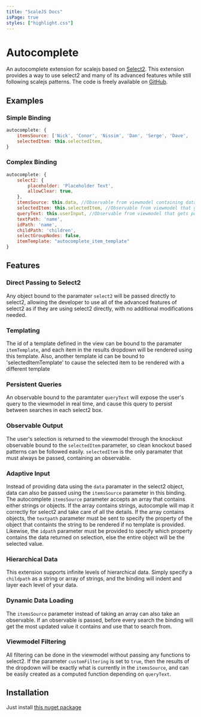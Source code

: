 ```yaml
---
title: "ScaleJS Docs"
isPage: true
styles: ["highlight.css"]
---
```


<link href="autocomplete/select2.css" rel="stylesheet" type="text/css" />
<link href="autocomplete/select2-bootstrap.css" rel="stylesheet" type="text/css" />
<script src="autocomplete/autocomplete-test-1.0.1.js" type="text/javascript"></script>

# Autocomplete

An autocomplete extension for scalejs based on [Select2](http://ivaynberg.github.io/select2/). This extension provides a way to use select2 and many of its advanced features while still following scalejs patterns. The code is freely available on [GitHub](https://github.com/egucciar/scalejs.autocomplete-select2).


<div id="autocomplete-example" ></div>



## Examples

### Simple Binding

```javascript
autocomplete: {
    itemsSource: ['Nick', 'Conor', 'Nissim', 'Dan', 'Serge', 'Dave',  'Jeremy', 'Peter', 'Ernie', 'Bruce', 'Vlad', 'Mike'],
    selectedItem: this.selectedItem,
}
```

### Complex Binding

```javascript
autocomplete: {
    select2: {
        placeholder: 'Placeholder Text',
        allowClear: true,
    },
    itemsSource: this.data, //Observable from viewmodel containing data to show
    selectedItem: this.selectedItem, //Observable from viewmodel that gets populated with selected item
    queryText: this.userInput, //Observable from viewmodel that gets populated with what the user types
    textPath: 'name',
    idPath: 'name',
    childPath: 'children',
    selectGroupNodes: false,
    itemTemplate: "autocomplete_item_template"
}
```


## Features

### Direct Passing to Select2

Any object bound to the paramater ```select2``` will be passed directly to select2, allowing the developer to use all of the advanced features of select2 as if they are using select2 directly, with no additional modifications needed.

### Templating

The id of a template defined in the view can be bound to the paramater ```itemTemplate```, and each item in the results dropdown will be rendered using this template. Also, another template id can be bound to 'selectedItemTemplate' to cause the selected item to be rendered with a different template

### Persistent Queries

An observable bound to the paramtater ```queryText``` will expose the user's query to the viewmodel in real time, and cause this query to persist between searches in each select2 box.

### Observable Output

The user's selection is returned to the viewmodel through the knockout observable bound to the ```selectedItem``` parameter, so clean knockout based patterns can be followed easily. ```selectedItem``` is the only paramater that must always be passed, containing an observable.

### Adaptive Input

Instead of providing data using the ```data``` paramater in the select2 object, data can also be passed using the ```itemsSource``` parameter in this binding. The autocomplete ```itemsSource``` parameter accepts an array that contains either strings or objects. If the array contains strings, autocomple will map it correctly for select2 and take care of all the details. If the array contains objects, the ```textpath``` parameter must be sent to specify the property of the object that containts the string to be rendered if no template is provided. Likewise, the ```idpath``` parameter must be provided to specify which property contains the data returned on selection, else the entire object will be the selected value.

### Hierarchical Data

This extension supports infinite levels of hierarchical data. Simply specify a ```childpath``` as a string or array of strings, and the binding will indent and layer each level of your data.

### Dynamic Data Loading

The ```itemsSource``` parameter instead of taking an array can also take an observable. If an observable is passed, before every search the binding will get the most updated value it contains and use that to search from.

### Viewmodel Filtering

All filtering can be done in the viewmodel without passing any functions to select2. If the parameter ```customFiltering``` is set to ```true```, then the results of the dropdown will be exactly what is currently in the ```itemsSource```, and can be easily created as a computed function depending on ```queryText```.


## Installation

Just install [this nuget package](https://www.nuget.org/packages/scalejs.autocomplete-select2/)